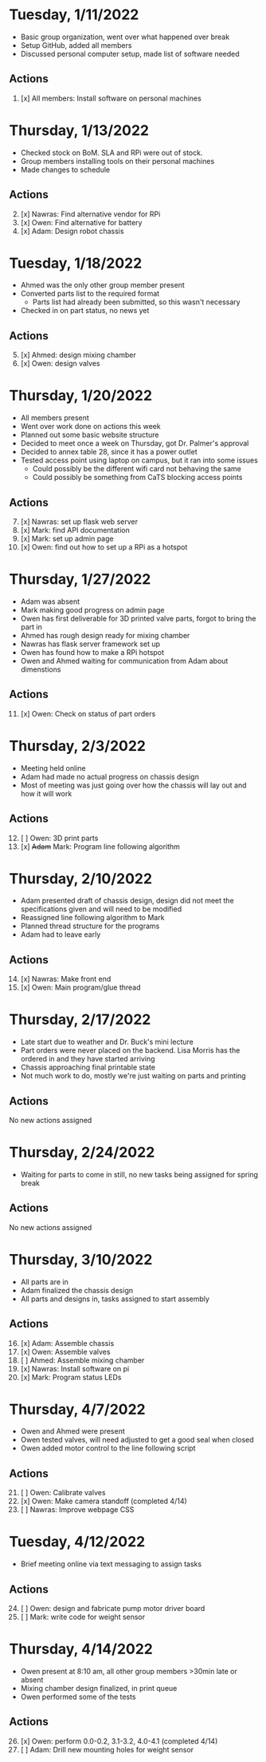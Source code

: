 # Tuesday, 1/11/2022

- Basic group organization, went over what happened over break
- Setup GitHub, added all members
- Discussed personal computer setup, made list of software needed

## Actions

1. [x] All members: Install software on personal machines

# Thursday, 1/13/2022

- Checked stock on BoM. SLA and RPi were out of stock.
- Group members installing tools on their personal machines
- Made changes to schedule

## Actions

2. [x] Nawras: Find alternative vendor for RPi
3. [x] Owen: Find alternative for battery
4. [x] Adam: Design robot chassis

# Tuesday, 1/18/2022

- Ahmed was the only other group member present
- Converted parts list to the required format
  - Parts list had already been submitted, so this wasn't necessary
- Checked in on part status, no news yet

## Actions

5. [x] Ahmed: design mixing chamber
6. [x] Owen: design valves

# Thursday, 1/20/2022

- All members present
- Went over work done on actions this week
- Planned out some basic website structure
- Decided to meet once a week on Thursday, got Dr. Palmer's approval
- Decided to annex table 28, since it has a power outlet
- Tested access point using laptop on campus, but it ran into some issues
  - Could possibly be the different wifi card not behaving the same
  - Could possibly be something from CaTS blocking access points

## Actions

7. [x] Nawras: set up flask web server
8. [x] Mark: find API documentation
9. [x] Mark: set up admin page
10. [x] Owen: find out how to set up a RPi as a hotspot

# Thursday, 1/27/2022

- Adam was absent
- Mark making good progress on admin page
- Owen has first deliverable for 3D printed valve parts, forgot to bring the part in
- Ahmed has rough design ready for mixing chamber
- Nawras has flask server framework set up
- Owen has found how to make a RPi hotspot
- Owen and Ahmed waiting for communication from Adam about dimenstions

## Actions

11. [x] Owen: Check on status of part orders


# Thursday, 2/3/2022

- Meeting held online
- Adam had made no actual progress on chassis design
- Most of meeting was just going over how the chassis will lay out and how it will work

## Actions

12. [ ] Owen: 3D print parts
13. [x] ~~Adam~~ Mark: Program line following algorithm 


# Thursday, 2/10/2022

- Adam presented draft of chassis design, design did not meet the specifications given and will need to be modified
- Reassigned line following algorithm to Mark
- Planned thread structure for the programs
- Adam had to leave early

## Actions

14. [x] Nawras: Make front end
15. [x] Owen: Main program/glue thread

# Thursday, 2/17/2022

- Late start due to weather and Dr. Buck's mini lecture
- Part orders were never placed on the backend. Lisa Morris has the ordered in and they have started arriving
- Chassis approaching final printable state
- Not much work to do, mostly we're just waiting on parts and printing


## Actions

No new actions assigned

# Thursday, 2/24/2022

- Waiting for parts to come in still, no new tasks being assigned for spring break

## Actions

No new actions assigned


# Thursday, 3/10/2022

- All parts are in
- Adam finalized the chassis design
- All parts and designs in, tasks assigned to start assembly

## Actions

16. [x] Adam: Assemble chassis
17. [x] Owen: Assemble valves
18. [ ] Ahmed: Assemble mixing chamber
19. [x] Nawras: Install software on pi
20. [x] Mark: Program status LEDs

# Thursday, 4/7/2022

- Owen and Ahmed were present
- Owen tested valves, will need adjusted to get a good seal when closed
- Owen added motor control to the line following script

## Actions

21. [ ] Owen: Calibrate valves
22. [x] Owen: Make camera standoff (completed 4/14)
23. [ ] Nawras: Improve webpage CSS


# Tuesday, 4/12/2022

- Brief meeting online via text messaging to assign tasks


## Actions

24. [ ] Owen: design and fabricate pump motor driver board
25. [ ] Mark: write code for weight sensor

# Thursday, 4/14/2022

- Owen present at 8:10 am, all other group members >30min late or absent
- Mixing chamber design finalized, in print queue
- Owen performed some of the tests

## Actions

26. [x] Owen: perform 0.0-0.2, 3.1-3.2, 4.0-4.1 (completed 4/14)
27. [ ] Adam: Drill new mounting holes for weight sensor
